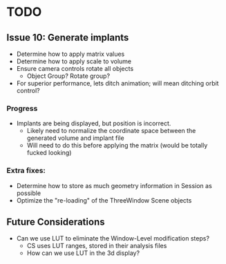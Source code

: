 # TODO

## Issue 10: Generate implants

- Determine how to apply matrix values
- Determine how to apply scale to volume
- Ensure camera controls rotate all objects
	- Object Group?  Rotate group?
- For superior performance, lets ditch animation; will mean ditching orbit control?

### Progress

- Implants are being displayed, but position is incorrect.
	- Likely need to normalize the coordinate space between the generated volume and implant file
	- Will need to do this before applying the matrix (would be totally fucked looking)


### Extra fixes:

- Determine how to store as much geometry information in Session as possible
- Optimize the "re-loading" of the ThreeWindow Scene objects

## Future Considerations

- Can we use LUT to eliminate the Window-Level modification steps?
	- CS uses LUT ranges, stored in their analysis files
	- How can we use LUT in the 3d display?
